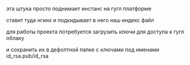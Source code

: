 эта штука просто поднимает инстанс на гугл платформе

ставит туда нгинх и подкидывает в него наш индекс файл

для работы проекта потребуется загрузить ключи для доступа к гугл облаку

и сохранить их в дефолтной папке с ключами под именами id_rsa.pub/id_rsa
